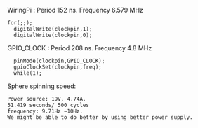 WiringPi : Period 152 ns. Frequency 6.579 MHz

```
for(;;);
  digitalWrite(clockpin,1);
  digitalWrite(clockpin,0);
```

GPIO\_CLOCK : Period 208 ns. Frequency 4.8 MHz

```
  pinMode(clockpin,GPIO_CLOCK);                                                     
  gpioClockSet(clockpin,freq);                                                      
  while(1);
```


Sphere spinning speed:
```
Power source: 19V, 4.74A.
51.419 seconds/ 500 cycles
frequency: 9.71Hz ~10Hz.
We might be able to do better by using better power supply.
```